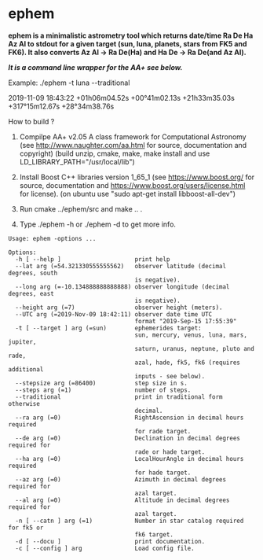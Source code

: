 # ephem

**ephem is a minimalistic astrometry tool which returns
date/time Ra De Ha Az Al to stdout for a given target
(sun, luna, planets, stars from FK5 and FK6).
It also converts Az Al -> Ra De(Ha) and
Ha De -> Ra De(and Az Al).**

***It is a command line wrapper for the AA+ see below.***

Example: ./ephem -t luna --traditional

2019-11-09 18:43:22 +01h06m04.52s +00°41m02.13s +21h33m35.03s +317°15m12.67s +28°34m38.76s

How to build ?

1. Compilpe AA+ v2.05 A class framework for Computational Astronomy
(see http://www.naughter.com/aa.html for source, documentation and copyright)
(build unzip, cmake, make, make install and use LD_LIBRARY_PATH="/usr/local/lib")

2. Install Boost C++ libraries version 1_65_1
(see https://www.boost.org/ for source, documentation and https://www.boost.org/users/license.html for license).
(on ubuntu use "sudo apt-get install libboost-all-dev")

3. Run cmake ../ephem/src and make .. .

4. Type ./ephem -h or ./ephem -d to get more info.

```
Usage: ephem -options ...

Options:
  -h [ --help ]                     print help
  --lat arg (=54.321330555555562)   observer latitude (decimal degrees, south
                                    is negative).
  --long arg (=-10.134888888888888) observer longitude (decimal degrees, east
                                    is negative).
  --height arg (=7)                 observer height (meters).
  --UTC arg (=2019-Nov-09 18:42:11) observer date time UTC
                                    format "2019-Sep-15 17:55:39"
  -t [ --target ] arg (=sun)        ephemerides target:
                                    sun, mercury, venus, luna, mars, jupiter,
                                    saturn, uranus, neptune, pluto and rade,
                                    azal, hade, fk5, fk6 (requires additional
                                    inputs - see below).
  --stepsize arg (=86400)           step size in s.
  --steps arg (=1)                  number of steps.
  --traditional                     print in traditional form otherwise
                                    decimal.
  --ra arg (=0)                     RightAscension in decimal hours required
                                    for rade target.
  --de arg (=0)                     Declination in decimal degrees required for
                                    rade or hade target.
  --ha arg (=0)                     LocalHourAngle in decimal hours required
                                    for hade target.
  --az arg (=0)                     Azimuth in decimal degrees required for
                                    azal target.
  --al arg (=0)                     Altitude in decimal degrees required for
                                    azal target.
  -n [ --catn ] arg (=1)            Number in star catalog required for fk5 or
                                    fk6 target.
  -d [ --docu ]                     print documentation.
  -c [ --config ] arg               Load config file.
  ```
  
